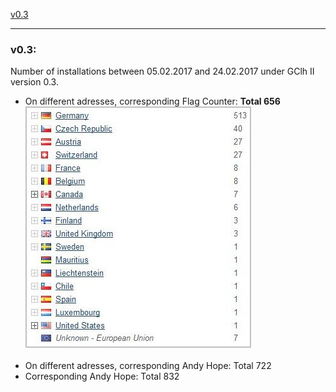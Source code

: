 
<a href="#v03" title="GClh II version 0.3 (05.02.2017 - 24.02.2017)">v0.3</a> &nbsp; 

---
### v0.3:
Number of installations between 05.02.2017 and 24.02.2017 under GClh II version 0.3.<br>
<ul><li>On different adresses, corresponding Flag Counter: <b>Total 656</b><br>
<img src="../images/v0.3_counter_flag.jpg" alt="v0.3_counter_flag.jpg"><br><br></li>
<li>On different adresses, corresponding Andy Hope: Total 722<br></li>
<li>Corresponding Andy Hope: Total 832<br></li></ul>
<br>
